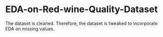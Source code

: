 # EDA-on-Red-wine-Quality-Dataset
The dataset is cleaned. Therefore, the dataset is tweaked to incorporate EDA on missing values. 
